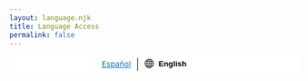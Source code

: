 ```yaml
---
layout: language.njk
title: Language Access
permalink: false
---
```



<div id="translate-banner" class="relative z-501 bg-white p-1 w-full border-b border-gray-100">
<div class="nysds-translate-group">
<div class="nysds-highlight-language"> <a href="" class="underline" lang="es"> Español </a>
</div>
<span class="mt-0.5 ml-3">
<svg xmlns="http://www.w3.org/2000/svg" width="16" height="16" fill="currentColor" class="bi bi-globe" viewBox="0 0 16 16">
  <path d="M0 8a8 8 0 1 1 16 0A8 8 0 0 1 0 8zm7.5-6.923c-.67.204-1.335.82-1.887 1.855A7.97 7.97 0 0 0 5.145 4H7.5V1.077zM4.09 4a9.267 9.267 0 0 1 .64-1.539 6.7 6.7 0 0 1 .597-.933A7.025 7.025 0 0 0 2.255 4H4.09zm-.582 3.5c.03-.877.138-1.718.312-2.5H1.674a6.958 6.958 0 0 0-.656 2.5h2.49zM4.847 5a12.5 12.5 0 0 0-.338 2.5H7.5V5H4.847zM8.5 5v2.5h2.99a12.495 12.495 0 0 0-.337-2.5H8.5zM4.51 8.5a12.5 12.5 0 0 0 .337 2.5H7.5V8.5H4.51zm3.99 0V11h2.653c.187-.765.306-1.608.338-2.5H8.5zM5.145 12c.138.386.295.744.468 1.068.552 1.035 1.218 1.65 1.887 1.855V12H5.145zm.182 2.472a6.696 6.696 0 0 1-.597-.933A9.268 9.268 0 0 1 4.09 12H2.255a7.024 7.024 0 0 0 3.072 2.472zM3.82 11a13.652 13.652 0 0 1-.312-2.5h-2.49c.062.89.291 1.733.656 2.5H3.82zm6.853 3.472A7.024 7.024 0 0 0 13.745 12H11.91a9.27 9.27 0 0 1-.64 1.539 6.688 6.688 0 0 1-.597.933zM8.5 12v2.923c.67-.204 1.335-.82 1.887-1.855.173-.324.33-.682.468-1.068H8.5zm3.68-1h2.146c.365-.767.594-1.61.656-2.5h-2.49a13.65 13.65 0 0 1-.312 2.5zm2.802-3.5a6.959 6.959 0 0 0-.656-2.5H12.18c.174.782.282 1.623.312 2.5h2.49zM11.27 2.461c.247.464.462.98.64 1.539h1.835a7.024 7.024 0 0 0-3.072-2.472c.218.284.418.598.597.933zM10.855 4a7.966 7.966 0 0 0-.468-1.068C9.835 1.897 9.17 1.282 8.5 1.077V4h2.355z"/>
</svg>
</span>
  <label class="sr-only" id="translate-label" for="langs">
   Translate this page into
  </label>
  <select class="nysds-select" id="langs" name="languages" aria-labelledby="translate-label">
      <option value="en" selected>English</option>
      <option value="fr">French</option>
      <option value="po">Polish</option>
      <option value="hc">Haitan-Creole</option>
  </select>
</div>
</div>

<style>
.nysds-select {
    font-family: "Proxima Nova",arial,sans-serif;
    -webkit-font-smoothing: antialiased;
    -moz-osx-font-smoothing: grayscale;
    font-weight: 600;
    font-size: 0.85rem;
    line-height: 1.25;
    -webkit-box-sizing: border-box;
    box-sizing: border-box;
    max-width: 100%;
    min-width: 7.5em;
    padding: 3px;
    margin-left: 5px;
    border: none;
    background-image: url(/img/expand_more.svg),linear-gradient(transparent,transparent);
    background-repeat: no-repeat;
    background-size: auto 1.5rem;
    background-position:right;
    background-color: #fff;
    -webkit-appearance: none;
}

.nysds-translate-group {
  display: flex;
  justify-content: center;
}

.nysds-highlight-language {
  border-right: 1px solid #000;
  font-size: 0.85rem;
  line-height: 1.25;
  -webkit-box-sizing: border-box;
  box-sizing: border-box;
  padding: 3px 12px;
  
}

.nysds-highlight-language a:visited {
  color: #007AC2;
}

.nysds-highlight-language a:hover {
  filter: brightness(0.8);
}

.nysds-highlight-language::after {
  content:"";
}

  </style>

  
<style>.sr-only{position:absolute;width:1px;height:1px;padding:0;margin:-1px;overflow:hidden;clip:rect(0,0,0,0);white-space:nowrap;border-width:0}.relative{position:relative}.top-0{top:0}.mx-2{margin-left:.5rem;margin-right:.5rem}.mt-0{margin-top:0}.mt-0\.5{margin-top:.125rem}.ml-3{margin-left:.75rem}.ml-6{margin-left:1.5rem}.ml-8{margin-left:2rem}.flex{display:flex}.table{display:table}.w-full{width:100%}.justify-center{justify-content:center}.rounded{border-radius:.25rem}.border{border-width:1px}.border-b{border-bottom-width:1px}.border-gray-100{--tw-border-opacity:1;border-color:rgba(243,244,246,var(--tw-border-opacity))}.bg-white{--tw-bg-opacity:1;background-color:rgba(255,255,255,var(--tw-bg-opacity))}.bg-ny-dark{--tw-bg-opacity:1;background-color:rgba(98,102,106,var(--tw-bg-opacity))}.p-1{padding:.25rem}.p-4{padding:1rem}.font-bold{font-weight:700}.text-white{--tw-text-opacity:1;color:rgba(255,255,255,var(--tw-text-opacity))}.underline{text-decoration:underline}.nysds-select{font-family:"Proxima Nova",arial,sans-serif;-webkit-font-smoothing:antialiased;-moz-osx-font-smoothing:grayscale;font-weight:600;font-size:.85rem;line-height:1.25;-webkit-box-sizing:border-box;box-sizing:border-box;max-width:100%;min-width:7.5em;padding:3px;margin-left:5px;border:none;background-image:url(/img/expand_more.svg),linear-gradient(transparent,transparent);background-repeat:no-repeat;background-size:auto 1.5rem;background-position:right;background-color:#fff;-webkit-appearance:none}.nysds-translate-group{display:flex;justify-content:center}.nysds-highlight-language{border-right:1px solid #000;font-size:.85rem;line-height:1.25;-webkit-box-sizing:border-box;box-sizing:border-box;padding:3px 12px}.nysds-highlight-language a:visited{color:#007ac2}.nysds-highlight-language a:hover{filter:brightness(.8)}.nysds-highlight-language::after{content:""}</style>
<script>
var translatebanner = document.getElementById('nygov-universal-navigation');
translatebanner.insertAdjacentHTML('afterbegin', '<div class="bg-white border-b border-gray-100 p-1 relative w-full z-501"id=translate-banner><div class=nysds-translate-group><div class=nysds-highlight-language><a class=underline href=""lang=es>Español</a></div><span class="ml-3 mt-0.5"><svg class="bi bi-globe"fill=currentColor height=16 viewBox="0 0 16 16"width=16 xmlns=http://www.w3.org/2000/svg><path d="M0 8a8 8 0 1 1 16 0A8 8 0 0 1 0 8zm7.5-6.923c-.67.204-1.335.82-1.887 1.855A7.97 7.97 0 0 0 5.145 4H7.5V1.077zM4.09 4a9.267 9.267 0 0 1 .64-1.539 6.7 6.7 0 0 1 .597-.933A7.025 7.025 0 0 0 2.255 4H4.09zm-.582 3.5c.03-.877.138-1.718.312-2.5H1.674a6.958 6.958 0 0 0-.656 2.5h2.49zM4.847 5a12.5 12.5 0 0 0-.338 2.5H7.5V5H4.847zM8.5 5v2.5h2.99a12.495 12.495 0 0 0-.337-2.5H8.5zM4.51 8.5a12.5 12.5 0 0 0 .337 2.5H7.5V8.5H4.51zm3.99 0V11h2.653c.187-.765.306-1.608.338-2.5H8.5zM5.145 12c.138.386.295.744.468 1.068.552 1.035 1.218 1.65 1.887 1.855V12H5.145zm.182 2.472a6.696 6.696 0 0 1-.597-.933A9.268 9.268 0 0 1 4.09 12H2.255a7.024 7.024 0 0 0 3.072 2.472zM3.82 11a13.652 13.652 0 0 1-.312-2.5h-2.49c.062.89.291 1.733.656 2.5H3.82zm6.853 3.472A7.024 7.024 0 0 0 13.745 12H11.91a9.27 9.27 0 0 1-.64 1.539 6.688 6.688 0 0 1-.597.933zM8.5 12v2.923c.67-.204 1.335-.82 1.887-1.855.173-.324.33-.682.468-1.068H8.5zm3.68-1h2.146c.365-.767.594-1.61.656-2.5h-2.49a13.65 13.65 0 0 1-.312 2.5zm2.802-3.5a6.959 6.959 0 0 0-.656-2.5H12.18c.174.782.282 1.623.312 2.5h2.49zM11.27 2.461c.247.464.462.98.64 1.539h1.835a7.024 7.024 0 0 0-3.072-2.472c.218.284.418.598.597.933zM10.855 4a7.966 7.966 0 0 0-.468-1.068C9.835 1.897 9.17 1.282 8.5 1.077V4h2.355z"/></svg></span><label class=sr-only for=langs id=translate-label>Translate this page into</label><select aria-labelledby=translate-label class=nysds-select id=langs name=languages><option value=en selected>English<option value=fr>French<option value=po>Polish<option value=hc>Haitan-Creole</select></div></div>');
document.getElementById("langs").addEventListener("change", changelang);
function changelang() {
  var x = document.getElementById("langs").value;
  document.documentElement.setAttribute("lang", x);
}
document.getElementById("close").addEventListener("click", closetranslate);
function closetranslate () {
  document.getElementById("translate-banner").style.display = "none";
}
</script>





















